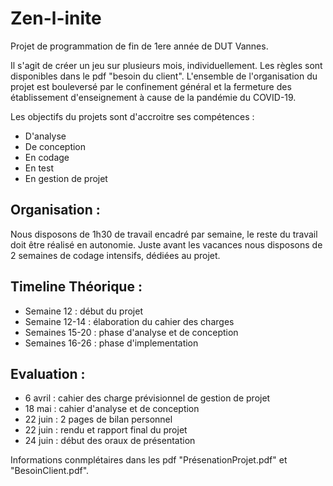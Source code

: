 # Zen-l-inite
Projet de programmation de fin de 1ere année de DUT Vannes.
	

Il s'agit de créer un jeu sur plusieurs mois, individuellement. Les règles sont disponibles dans le pdf "besoin du client". L'ensemble de l'organisation du projet est bouleversé par le confinement général et la fermeture des établissement d'enseignement à cause de la pandémie du COVID-19.


Les objectifs du projets sont d'accroitre ses compétences :
* D'analyse
* De conception
* En codage
* En test
* En gestion de projet

    
Organisation :
-
Nous disposons de 1h30 de travail encadré par semaine, le reste du travail doit être réalisé en autonomie.
Juste avant les vacances nous disposons de 2 semaines de codage intensifs, dédiées au projet.


Timeline Théorique :
-
* Semaine 12 : début du projet
* Semaine 12-14 : élaboration du cahier des charges
* Semaines 15-20 : phase d'analyse et de conception
* Semaines 16-26 : phase d'implementation   


Evaluation :
-
* 6 avril : cahier des charge prévisionnel de gestion de projet
* 18 mai : cahier d'analyse et de conception
* 22 juin : 2 pages de bilan personnel
* 22 juin : rendu et rapport final du projet
* 24 juin : début des oraux de présentation


Informations conmplétaires dans les pdf "PrésenationProjet.pdf" et "BesoinClient.pdf".
